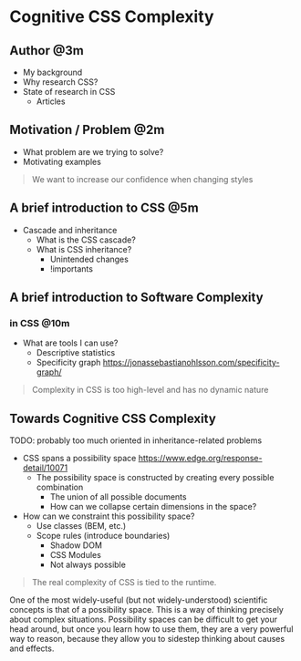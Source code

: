 # Cognitive CSS Complexity

## Author @3m

- My background
- Why research CSS?
- State of research in CSS
  - Articles

## Motivation / Problem @2m

- What problem are we trying to solve?
- Motivating examples

> We want to increase our confidence when changing styles

## A brief introduction to CSS @5m

- Cascade and inheritance
  - What is the CSS cascade?
  - What is CSS inheritance?
    - Unintended changes
    - !importants

## A brief introduction to Software Complexity

### in CSS @10m

- What are tools I can use?
  - Descriptive statistics
  - Specificity graph
    https://jonassebastianohlsson.com/specificity-graph/

> Complexity in CSS is too high-level and has no dynamic nature

## Towards Cognitive CSS Complexity

TODO: probably too much oriented in inheritance-related problems

- CSS spans a possibility space
    https://www.edge.org/response-detail/10071
  - The possibility space is constructed by creating every possible combination
    - The union of all possible documents
    - How can we collapse certain dimensions in the space?
- How can we constraint this possibility space?
  - Use classes (BEM, etc.)
  - Scope rules (introduce boundaries)
    - Shadow DOM
    - CSS Modules
    - Not always possible

> The real complexity of CSS is tied to the runtime.

One of the most widely-useful (but not widely-understood) scientific concepts 
is that of a possibility space. This is a way of thinking precisely about 
complex situations. Possibility spaces can be difficult to get your head around, 
but once you learn how to use them, they are a very powerful way to reason, 
because they allow you to sidestep thinking about causes and effects.
